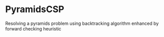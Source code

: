 # PyramidsCSP
Resolving a pyramids problem using backtracking algorithm enhanced by forward checking heuristic
